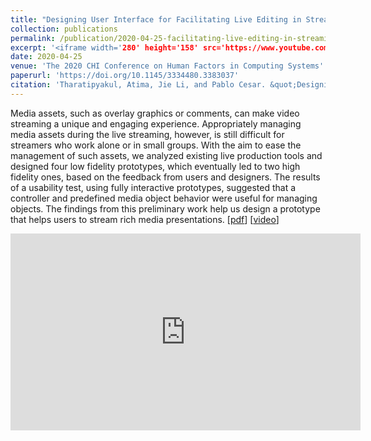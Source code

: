 ```yaml
---
title: "Designing User Interface for Facilitating Live Editing in Streaming"
collection: publications
permalink: /publication/2020-04-25-facilitating-live-editing-in-streaming
excerpt: '<iframe width='280' height='158' src='https://www.youtube.com/embed/VrbYwSsnuKo' title='YouTube video player' frameborder='0' allow='accelerometer; autoplay; clipboard-write; encrypted-media; gyroscope; picture-in-picture' allowfullscreen></iframe>'
date: 2020-04-25
venue: 'The 2020 CHI Conference on Human Factors in Computing Systems'
paperurl: 'https://doi.org/10.1145/3334480.3383037'
citation: 'Tharatipyakul, Atima, Jie Li, and Pablo Cesar. &quot;Designing User Interface for Facilitating Live Editing in Streaming.&quot; <i>Extended Abstracts of the 2020 CHI Conference on Human Factors in Computing Systems</i>. 2020.'
---
```


Media assets, such as overlay graphics or comments, can make video streaming a unique and engaging experience. Appropriately managing media assets during the live streaming, however, is still difficult for streamers who work alone or in small groups. With the aim to ease the management of such assets, we analyzed existing live production tools and designed four low fidelity prototypes, which eventually led to two high fidelity ones, based on the feedback from users and designers. The results of a usability test, using fully interactive prototypes, suggested that a controller and predefined media object behavior were useful for managing objects. The findings from this preliminary work help us design a prototype that helps users to stream rich media presentations. [[pdf](https://doi.org/10.1145/3334480.3383037?cid=99659116563)] [[video](https://youtu.be/VrbYwSsnuKo)]

<iframe width="560" height="315" src="https://www.youtube.com/embed/VrbYwSsnuKo" title="YouTube video player" frameborder="0" allow="accelerometer; autoplay; clipboard-write; encrypted-media; gyroscope; picture-in-picture" allowfullscreen></iframe>
